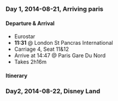### Day 1, 2014-08-21, Arriving paris

#### Departure & Arrival

- Eurostar
- **11:31** @ London St Pancras International
- Carriage 4, Seat 11&12
- Arrive at 14:47 @ Paris Gare Du Nord
- Takes 2h16m

#### Itinerary

### Day2, 2014-08-22, Disney Land



